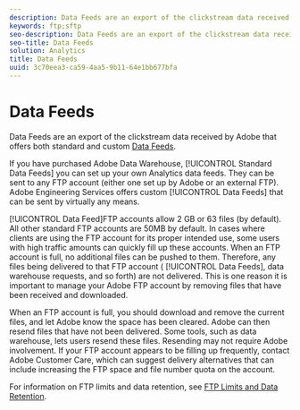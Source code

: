 ```yaml
---
description: Data Feeds are an export of the clickstream data received by Adobe that offers both standard and custom Data Feeds.
keywords: ftp;sftp
seo-description: Data Feeds are an export of the clickstream data received by Adobe that offers both standard and custom Data Feeds.
seo-title: Data Feeds
solution: Analytics
title: Data Feeds
uuid: 3c70eea3-ca59-4aa5-9b11-64e1bb677bfa
---
```


# Data Feeds

Data Feeds are an export of the clickstream data received by Adobe that offers both standard and custom [Data Feeds](/help/export/analytics-data-feed/c-getstarted/data-feed-overview.md).

If you have purchased Adobe Data Warehouse, [!UICONTROL Standard Data Feeds] you can set up your own Analytics data feeds. They can be sent to any FTP account (either one set up by Adobe or an external FTP). Adobe Engineering Services offers custom [!UICONTROL Data Feeds] that can be sent by virtually any means.

[!UICONTROL Data Feed]FTP accounts allow 2 GB or 63 files (by default). All other standard FTP accounts are 50MB by default. In cases where clients are using the FTP account for its proper intended use, some users with high traffic amounts can quickly fill up these accounts. When an FTP account is full, no additional files can be pushed to them. Therefore, any files being delivered to that FTP account ( [!UICONTROL Data Feeds], data warehouse requests, and so forth) are not delivered. This is one reason it is important to manage your Adobe FTP account by removing files that have been received and downloaded.

When an FTP account is full, you should download and remove the current files, and let Adobe know the space has been cleared. Adobe can then resend files that have not been delivered. Some tools, such as data warehouse, lets users resend these files. Resending may not require Adobe involvement. If your FTP account appears to be filling up frequently, contact Adobe Customer Care, which can suggest delivery alternatives that can include increasing the FTP space and file number quota on the account.

For information on FTP limits and data retention, see [FTP Limits and Data Retention](../../../export/ftp-and-sftp/ftp-limits.md#concept_8CAA1D8F27B3411AB902520AD6C9A70E). 
